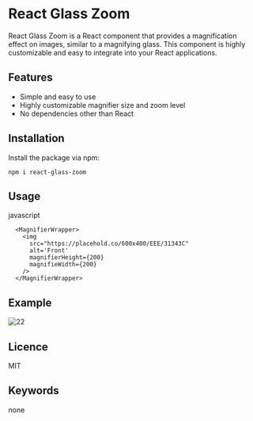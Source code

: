 # React Glass Zoom

React Glass Zoom is a React component that provides a magnification effect on images, similar to a magnifying glass. This component is highly customizable and easy to integrate into your React applications.

## Features

- Simple and easy to use
- Highly customizable magnifier size and zoom level
- No dependencies other than React

## Installation

Install the package via npm:

`npm i react-glass-zoom`

## Usage

javascript

```
  <MagnifierWrapper>
    <img
      src="https://placehold.co/600x400/EEE/31343C"
      alt='Front'
      magnifierHeight={200}
      magnifieWidth={200}
    />
  </MagnifierWrapper>
```

## Example

![22](https://github.com/Niravpatel129/react-glass-zoom/assets/43049943/22e6cbb7-173c-469e-828d-866154e710a4)

## Licence

MIT

## Keywords

none
